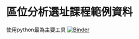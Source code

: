 # 區位分析選址課程範例資料
使用python最為主要工具
[![Binder](https://mybinder.org/badge_logo.svg)](https://mybinder.org/v2/gh/hchountnu/locaiton-allocation/HEAD)
